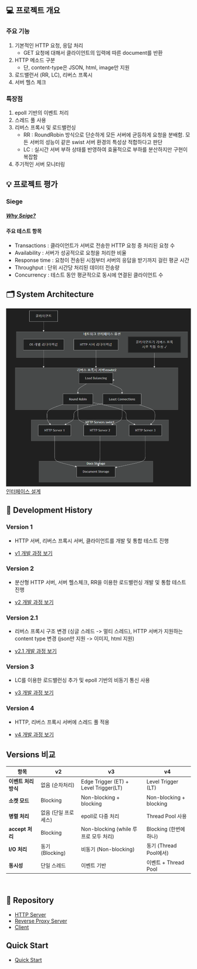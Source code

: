 ## 💻 프로젝트 개요

### 주요 기능

1. 기본적인 HTTP 요청, 응답 처리
   - GET 요청에 대해서 클라이언트의 입력에 따른 document를 반환
2. HTTP 메소드 구분
   - 단, content-type은 JSON, html, image만 지원
3. 로드밸런서 (RR, LC), 리버스 프록시
4. 서버 헬스 체크

### 특장점

1. epoll 기반의 이벤트 처리
2. 스레드 풀 사용
3. 리버스 프록시 및 로드밸런싱
   - RR : RoundRobin 방식으로 단순하게 모든 서버에 균등하게 요청을 분배함. 모든 서버의 성능이 같은 swist 서버 환경의 특성상 적합하다고 판단
   - LC : 실시간 서버 부하 상태를 반영하여 효율적으로 부하를 분산하지만 구현이 복잡함
4. 주기적인 서버 모니터링

## 💡 프로젝트 평가

### **Siege**

##### [Why Seige?](./test.md)

#### 주요 테스트 항목

- Transactions : 클라이언트가 서버로 전송한 HTTP 요청 중 처리된 요청 수
- Availability : 서버가 성공적으로 요청을 처리한 비율
- Response time : 요청이 전송된 시점부터 서버의 응답을 받기까지 걸린 평균 시간
- Throughput : 단위 시간당 처리된 데이터 전송량
- Concurrency : 테스트 동안 평균적으로 동시에 연결된 클라이언트 수

## 🗂️ System Architecture

![system architecture](architecture.png)
[인터페이스 설계](./interface.md)

## 📜 Development History

### Version 1

- HTTP 서버, 리버스 프록시 서버, 클라이언트를 개발 및 통합 테스트 진행

- [v1 개발 과정 보기](../v1/version1.md)

### Version 2

- 분산형 HTTP 서버, 서버 헬스체크, RR을 이용한 로드밸런싱 개발 및 통합 테스트 진행

- [v2 개발 과정 보기](../v2/version2.md)

### Version 2.1

- 리버스 프록시 구조 변경 (싱글 스레드 -> 멀티 스레드), HTTP 서버가 지원하는 content type 변경 (json만 지원 -> 이미지, html 지원)

- [v2.1 개발 과정 보기](../v2.1/READEME.md)

### Version 3

- LC를 이용한 로드밸런싱 추가 및 epoll 기반의 비동기 통신 사용

- [v3 개발 과정 보기](../v3/READEME.md)

### Version 4

- HTTP, 리버스 프록시 서버에 스레드 풀 적용

- [v4 개발 과정 보기](../v4/READEME.md)

## Versions 비교

| 항목                 | v2                   | v3                                    | v4                      |
| -------------------- | -------------------- | ------------------------------------- | ----------------------- |
| **이벤트 처리 방식** | 없음 (순차처리)      | Edge Trigger (ET) + Level Trigger(LT) | Level Trigger (LT)      |
| **소켓 모드**        | Blocking             | Non-blocking + blocking               | Non-blocking + blocking |
| **병렬 처리**        | 없음 (단일 프로세스) | epoll로 다중 처리                     | Thread Pool 사용        |
| **accept 처리**      | Blocking             | Non-blocking (while 루프로 모두 처리) | Blocking (한번에 하나)  |
| **I/O 처리**         | 동기 (Blocking)      | 비동기 (Non-blocking)                 | 동기 (Thread Pool에서)  |
| **동시성**           | 단일 스레드          | 이벤트 기반                           | 이벤트 + Thread Pool    |

<br>

## 🔗 Repository

- [HTTP Server](https://github.com/NginxXServer/NginxX-HttpServer)
- [Reverse Proxy Server](https://github.com/NginxXServer/NginxX-ProxyServer)
- [Client](https://github.com/NginxXServer/NginxX-Client)

## Quick Start

- [Quick Start](./quickStart.md)
